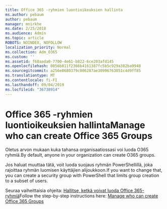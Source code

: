 ```yaml
---
title: Office 365 -ryhmien luontioikeuksien hallinta
ms.author: pebaum
author: pebaum
manager: mnirkhe
ms.date: 2/25/2018
ms.audience: Admin
ms.topic: article
ROBOTS: NOINDEX, NOFOLLOW
localization_priority: Normal
ms.collection: Adm_O365
ms.custom: ''
ms.assetid: f68aada0-7700-4e61-b822-6ce203afd145
ms.openlocfilehash: 0856b811f2366b4161387fc5b5c929a382ba9948
ms.sourcegitcommit: a256e8680379c006287ae30996763051c4d9ff85
ms.translationtype: MT
ms.contentlocale: fi-FI
ms.lasthandoff: 09/04/2019
ms.locfileid: "36738914"
---
```

# <a name="manage-who-can-create-office-365-groups"></a><span data-ttu-id="1187b-102">Office 365 -ryhmien luontioikeuksien hallinta</span><span class="sxs-lookup"><span data-stu-id="1187b-102">Manage who can create Office 365 Groups</span></span>

<span data-ttu-id="1187b-103">Oletus arvon mukaan kuka tahansa organisaatiossasi voi luoda O365 ryhmiä.</span><span class="sxs-lookup"><span data-stu-id="1187b-103">By default, anyone in your organization can create O365 groups.</span></span>
  
<span data-ttu-id="1187b-104">Jos haluat muuttaa tätä, voit luoda suojaus ryhmän PowerShellillä, joka rajoittaa ryhmän luomisen käyttäjien alijoukkoon.</span><span class="sxs-lookup"><span data-stu-id="1187b-104">If you want to change that, you can create a security group with PowerShell that limits group creation to a subset of users.</span></span>
  
<span data-ttu-id="1187b-105">Seuraa vaiheittaisia ohjeita: [Hallitse, ketkä voivat luoda Office 365-ryhmiä](https://docs.microsoft.com/office365/admin/create-groups/manage-creation-of-groups)</span><span class="sxs-lookup"><span data-stu-id="1187b-105">Follow the step-by-step instructions here: [Manage who can create Office 365 Groups](https://docs.microsoft.com/office365/admin/create-groups/manage-creation-of-groups)</span></span>
  

